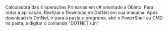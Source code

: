 Calculadora das 4 operações Primarias em c# orientado a Objeto.
Para rodar a aplicação, Realizar o Download do DotNet em sua  maquina.
Após download do DotNet, ir para a pasta o programa, abri o PowerShell ou CMD na pasta, e digitar o comando "DOTNET run"
